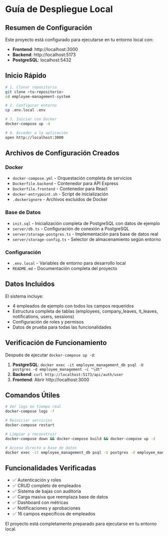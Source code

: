 # Guía de Despliegue Local

## Resumen de Configuración

Este proyecto está configurado para ejecutarse en tu entorno local con:
- **Frontend**: http://localhost:3000
- **Backend**: http://localhost:5173  
- **PostgreSQL**: localhost:5432

## Inicio Rápido

```bash
# 1. Clonar repositorio
git clone <tu-repositorio>
cd employee-management-system

# 2. Configurar entorno
cp .env.local .env

# 3. Iniciar con Docker
docker-compose up -d

# 4. Acceder a la aplicación
open http://localhost:3000
```

## Archivos de Configuración Creados

### Docker
- `docker-compose.yml` - Orquestación completa de servicios
- `Dockerfile.backend` - Contenedor para API Express
- `Dockerfile.frontend` - Contenedor para React
- `docker-entrypoint.sh` - Script de inicialización
- `.dockerignore` - Archivos excluidos de Docker

### Base de Datos
- `init.sql` - Inicialización completa de PostgreSQL con datos de ejemplo
- `server/db.ts` - Configuración de conexión a PostgreSQL
- `server/storage-postgres.ts` - Implementación para base de datos real
- `server/storage-config.ts` - Selector de almacenamiento según entorno

### Configuración
- `.env.local` - Variables de entorno para desarrollo local
- `README.md` - Documentación completa del proyecto

## Datos Incluidos

El sistema incluye:
- 4 empleados de ejemplo con todos los campos requeridos
- Estructura completa de tablas (employees, company_leaves, it_leaves, notifications, users, sessions)
- Configuración de roles y permisos
- Datos de prueba para todas las funcionalidades

## Verificación de Funcionamiento

Después de ejecutar `docker-compose up -d`:

1. **PostgreSQL**: `docker exec -it employee_management_db psql -U postgres -d employee_management -c "\dt"`
2. **Backend**: `curl http://localhost:5173/api/auth/user`
3. **Frontend**: Abrir http://localhost:3000

## Comandos Útiles

```bash
# Ver logs en tiempo real
docker-compose logs -f

# Reiniciar servicios
docker-compose restart

# Limpiar y reconstruir
docker-compose down && docker-compose build && docker-compose up -d

# Acceso directo a base de datos
docker exec -it employee_management_db psql -U postgres -d employee_management
```

## Funcionalidades Verificadas

- ✅ Autenticación y roles
- ✅ CRUD completo de empleados  
- ✅ Sistema de bajas con auditoría
- ✅ Carga masiva que reemplaza base de datos
- ✅ Dashboard con métricas
- ✅ Notificaciones y aprobaciones
- ✅ 16 campos específicos de empleados

El proyecto está completamente preparado para ejecutarse en tu entorno local.